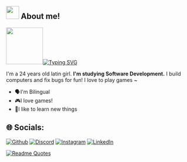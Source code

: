 ## <img height="35" src="https://emoji.gg/assets/emoji/5932-purple-sparkling-star.gif"/> About me!

<a target="_blank" rel="noopener noreferrer nofollow" href="https://user-images.githubusercontent.com/74038190/216649417-9acc58df-9186-4132-ad43-819a57babb67.gif"><img src="https://user-images.githubusercontent.com/74038190/216649417-9acc58df-9186-4132-ad43-819a57babb67.gif" width="100" data-animated-image="" style="max-width: 100%;"></a>[![Typing SVG](https://readme-typing-svg.demolab.com?font=Pacifico&pause=1000&color=DA31F7&random=false&width=435&lines=Hi!+I'm+Isabel;I'm+a+Gamer;I'm+an+Artist)](https://git.io/typing-svg)

I'm a 24 years old latin girl. **I'm studying Software Development.**
I build computers and fix bugs for fun! I love to play games ~

<ul>
    <li><span style=’font-size:100px;’>&#x1F5E3;&#xFE0F;</span>I'm Bilingual</li>
    <li><span style=’font-size:100px;’>&#x1F3AE;</span>I love games!</li>
    <li><span style=’font-size:100px;’>&#x1F4D8;</span>I like to learn new things</li>
</ul>

## 🌐 Socials:
[![Github](https://img.shields.io/badge/Github-%2324192eDA.svg?logo=github&logoColor=white)](https://github.com/ibracho) [![Discord](https://img.shields.io/badge/Discord-%237289DA.svg?logo=discord&logoColor=white)]() [![Instagram](https://img.shields.io/badge/Instagram-%23E4405F.svg?logo=Instagram&logoColor=white)]() [![LinkedIn](https://img.shields.io/badge/LinkedIn-%230077B5.svg?logo=linkedin&logoColor=white)](https://www.linkedin.com/in/isabel-bracho-76a0471a3/)

[![Readme Quotes](https://quotes-github-readme.vercel.app/api?type=horizontal&theme=tokyonight)](https://github.com/piyushsuthar/github-readme-quotes)